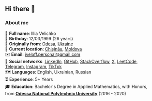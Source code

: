 ## Hi there 👋
### About me
🪪 **Full name**: Illia Velichko <br>
🎉 **Birthday**: 12/03/1999 (26 years) <br>
🏡 **Originally from**: [Odesa](https://www.google.com/maps/place/Odesa,+Odesa+Oblast,+Ukraine,+65000/@46.459972,30.7117875,11z/data=!3m1!4b1!4m6!3m5!1s0x40c6318a0b864c43:0x129f8fe28cf2176c!8m2!3d46.4702111!4d30.7306393!16zL20vMGZmbXA?entry=ttu&g_ep=EgoyMDI1MDQwMS4wIKXMDSoASAFQAw%3D%3D), [Ukraine](https://www.google.com/maps/place/Ukraine/@48.2150704,25.9029713,6z/data=!4m15!1m8!3m7!1s0x40d1d9c154700e8f:0x1068488f64010!2sUkraine!3b1!8m2!3d48.379433!4d31.1655799!16zL20vMDd0MjE!3m5!1s0x40d1d9c154700e8f:0x1068488f64010!8m2!3d48.379433!4d31.1655799!16zL20vMDd0MjE?entry=ttu&g_ep=EgoyMDI1MDQwMS4wIKXMDSoASAFQAw%3D%3D) <br>
📍 **Current location**: [Chișinău](https://www.google.com/maps/place/Chi%C8%99in%C4%83u,+Moldova/@46.9998395,28.7757763,12z/data=!3m1!4b1!4m6!3m5!1s0x40c97c3628b769a1:0x37d1d6305749dd3c!8m2!3d47.0104529!4d28.8638102!16zL20vMGZuNzc?entry=tts&g_ep=EgoyMDI0MTEyNC4xIPu8ASoASAFQAw%3D%3D), [Moldova](https://www.google.com/maps/place/Moldova/@46.9792098,28.3900718,7z/data=!4m15!1m8!3m7!1s0x40c97c3628b769a1:0x258119acdf53accb!2sMoldova!3b1!8m2!3d47.411631!4d28.369885!16zL20vMDR3NHM!3m5!1s0x40c97c3628b769a1:0x258119acdf53accb!8m2!3d47.411631!4d28.369885!16zL20vMDR3NHM?entry=ttu&g_ep=EgoyMDI1MDQwMS4wIKXMDSoASAFQAw%3D%3D) <br>
✉️ **Email**: [iveloff.personal@gmail.com](mailto:iveloff.personal@gmail.com) <br>
💬 **Social networks**: [LinkedIn](https://www.linkedin.com/in/iveloff/), [GitHub](https://github.com/iveloff-developer), [StackOverflow](https://stackoverflow.com/users/22614965/iveloff), [X](https://x.com/iveloff), [LeetCode](https://leetcode.com/u/iveloff/), [Telegram](https://t.me/iveloff), [Instagram](https://www.instagram.com/iveloff/), [TikTok](https://www.tiktok.com/@iveloff) <br>
🗺️ **Languages**: English, Ukrainian, Russian <br>
⏳ **Experience**: 5+ Years <br>
🎓 **Education**: Bachelor's Degree in Applied Mathematics, with Honors, from [**Odessa National Polytechnic University**](https://op.edu.ua/en) (2016 - 2020) <br>




<!--
**iveloff-developer/iveloff-developer** is a ✨ _special_ ✨ repository because its `README.md` (this file) appears on your GitHub profile.

Here are some ideas to get you started:

- 🔭 I’m currently working on ...
- 🌱 I’m currently learning ...
- 👯 I’m looking to collaborate on ...
- 🤔 I’m looking for help with ...
- 💬 Ask me about ...
- 📫 How to reach me: ...
- 😄 Pronouns: ...
- ⚡ Fun fact: ...
-->
